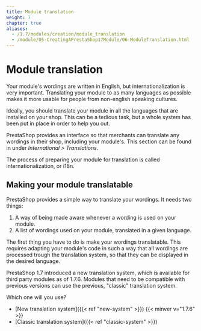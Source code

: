 ```yaml
---
title: Module translation
weight: 7
chapter: true
aliases:
  - /1.7/modules/creation/module_translation
  - /module/05-CreatingAPrestaShop17Module/06-ModuleTranslation.html
---
```


# Module translation

Your module's wordings are written in English, but internationalization is very important. Translating your module to as many languages as possible makes it more usable for people from non-english speaking cultures. 

Ideally, you should translate your module in all the languages that are installed on your shop. This can be a tedious task, but a whole system has been put in place in order to help you out.

PrestaShop provides an interface so that merchants can translate any wordings in their shop, including your module's. This section can be found in under _International > Translations_.

The process of preparing your module for translation is called internationalization, or i18n.

## Making your module translatable

PrestaShop provides a simple way to translate your wordings. It needs two things:

1. A way of being made aware whenever a wording is used on your module.
2. A list of wordings used on your module, translated in a given language.

The first thing you have to do is make your wordings translatable. This requires adapting your module's code in such a way that all wordings are processed trough the translation system, so that they can be displayed in the desired language.

PrestaShop 1.7 introduced a new translation system, which is available for third party modules as of 1.7.6. Modules that need to be compatible with previous versions can use the previous, "classic" translation system.

Which one will you use?

- [New translation system]({{< ref "new-system" >}}) {{< minver v="1.7.6" >}}
- [Classic translation system]({{< ref "classic-system" >}})

